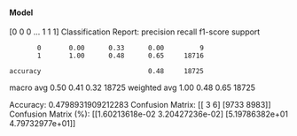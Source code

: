 #### Model
[0 0 0 ... 1 1 1]
Classification Report:
              precision    recall  f1-score   support

           0       0.00      0.33      0.00         9
           1       1.00      0.48      0.65     18716

    accuracy                           0.48     18725
   macro avg       0.50      0.41      0.32     18725
weighted avg       1.00      0.48      0.65     18725

Accuracy: 0.4798931909212283
Confusion Matrix:
[[   3    6]
 [9733 8983]]
Confusion Matrix (%):
[[1.60213618e-02 3.20427236e-02]
 [5.19786382e+01 4.79732977e+01]]
